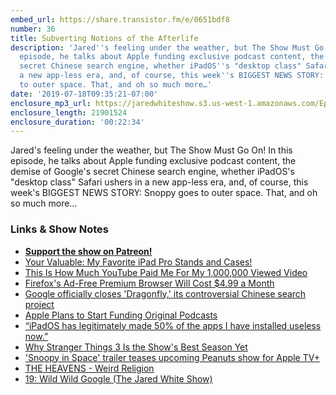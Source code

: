 ```yaml
---
embed_url: https://share.transistor.fm/e/0651bdf8
number: 36
title: Subverting Notions of the Afterlife
description: 'Jared''s feeling under the weather, but The Show Must Go On! In this
  episode, he talks about Apple funding exclusive podcast content, the demise of Google''s
  secret Chinese search engine, whether iPadOS''s "desktop class" Safari ushers in
  a new app-less era, and, of course, this week''s BIGGEST NEWS STORY: Snoppy goes
  to outer space. That, and oh so much more…'
date: '2019-07-18T09:35:21-07:00'
enclosure_mp3_url: https://jaredwhiteshow.s3.us-west-1.amazonaws.com/Episode%2036%20-%20Subverting%20Notions%20of%20the%20Afterlife.mp3
enclosure_length: 21901524
enclosure_duration: '00:22:34'
---
```


Jared's feeling under the weather, but The Show Must Go On! In this episode, he talks about Apple funding exclusive podcast content, the demise of Google's secret Chinese search engine, whether iPadOS's "desktop class" Safari ushers in a new app-less era, and, of course, this week's BIGGEST NEWS STORY: Snoppy goes to outer space. That, and oh so much more…

### Links & Show Notes

* <a href="https://www.patreon.com/essentiallifejared" rel="payment"><strong>Support the show on Patreon!</strong></a>
* [Your Valuable: My Favorite iPad Pro Stands and Cases!](https://jaredwhite.com/videos/20190717/my-favorite-ipad-pro-stands-and-cases)
* [This Is How Much YouTube Paid Me For My 1,000,000 Viewed Video](https://youtu.be/do1VLjNg6AE)
* [Firefox's Ad-Free Premium Browser Will Cost $4.99 a Month](https://www.digitaltrends.com/web/firefox-ad-free-pricing/)
* [Google officially closes 'Dragonfly,' its controversial Chinese search project](https://www.engadget.com/2019/07/17/google-officially-closes-dragonfly-chinese-search/)
* [Apple Plans to Start Funding Original Podcasts](https://www.macrumors.com/2019/07/16/apple-to-fund-original-podcasts/)
* [“iPadOS has legitimately made 50% of the apps I have installed useless now.”]( https://www.reddit.com/r/ipad/comments/cddaad/ipados_has_legitimately_made_50_of_the_apps_i/?utm_source=share&utm_medium=ios_app)
* [Why Stranger Things 3 Is the Show's Best Season Yet](http://collider.com/why-stranger-things-3-is-better-than-stranger-things-2/)
* ['Snoopy in Space' trailer teases upcoming Peanuts show for Apple TV+](https://9to5mac.com/2019/07/17/snoopy-in-space-apple-tv-plus/)
* [THE HEAVENS - Weird Religion](https://castro.fm/episode/KR0cWI)
* [19: Wild Wild Google (The Jared White Show)](https://jaredwhite.com/podcast/19/)